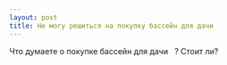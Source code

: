 ```yaml
---
layout: post 
title: Не могу решиться на покупку бассейн для дачи ‌ ‌ 
--- 
```

Что думаете о покупке бассейн для дачи ‌ ‌ ? Стоит ли?